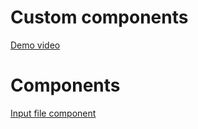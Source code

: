 # Custom components

[Demo video](./examples/demo.mov)

# Components

[Input file component](https://github.com/YugBhanushali/custom-components/blob/main/src/components/Files.tsx)
